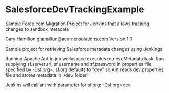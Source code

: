 # SalesforceDevTrackingExample
Sample Force.com Migration Project for Jenkins that allows tracking changes to sandbox metadata

Gary Hamilton <ghamilton@acumensolutions.com>
Version 1.0

Sample project for retrieving Salesforce metadata changes using Jenkings:

Running Apache Ant in job workspace executes retrieveMetadata task.
Run supplying sf.serverurl, sf.username and sf.password in properties file specified by -Dsf.org=<folder name>. sf.org defaults to "dev" so Ant reads dev.properties file and stores metadata in ./dev folder.

Jenkins will call ant with parameter for sf.org: -Dsf.org=dev


